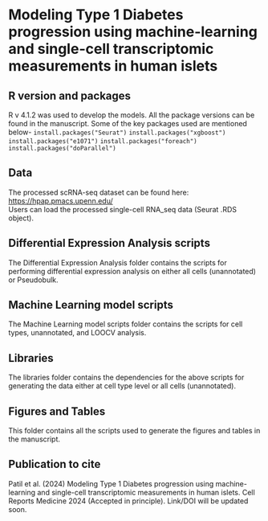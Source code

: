 # Modeling Type 1 Diabetes progression using machine-learning and single-cell transcriptomic measurements in human islets

## R version and packages
R v 4.1.2 was used to develop the models. All the package versions can be found in the manuscript.
Some of the key packages used are mentioned below- 
  ```install.packages("Seurat")```
  ```install.packages("xgboost")```
  ```install.packages("e1071")```
  ```install.packages("foreach")```
  ```install.packages("doParallel")```

## Data
The processed scRNA-seq dataset can be found here: https://hpap.pmacs.upenn.edu/  
Users can load the processed single-cell RNA_seq data (Seurat .RDS object).

## Differential Expression Analysis scripts
The Differential Expression Analysis folder contains the scripts for performing differential expression analysis on either all cells (unannotated) or Pseudobulk.

## Machine Learning model scripts
The Machine Learning model scripts folder contains the scripts for cell types, unannotated, and LOOCV analysis.

## Libraries
The libraries folder contains the dependencies for the above scripts for generating the data either at cell type level or all cells (unannotated).

## Figures and Tables
This folder contains all the scripts used to generate the figures and tables in the manuscript.

## Publication to cite
Patil et al. (2024)  Modeling Type 1 Diabetes progression using machine-learning and single-cell transcriptomic measurements in human islets. Cell Reports Medicine 2024 (Accepted in principle). Link/DOI will be updated soon.

